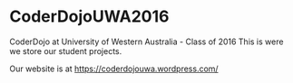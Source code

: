 # CoderDojoUWA2016
CoderDojo at University of Western Australia - Class of 2016
This is were we store our student projects.

Our website is at https://coderdojouwa.wordpress.com/
